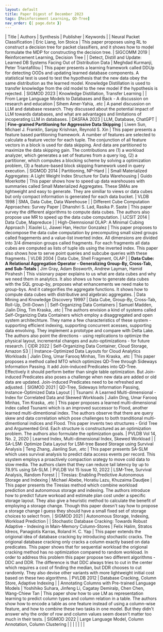 ```yaml
---
layout: default
title: Paper Digest of December 2023
tags: [Reinforcement Learning, QD-Tree]
nav_order: {{ page.date }}
---
```


| Title                                                                                               | Authors                                                                   | Synthesis                                                                                                                                                                                                                                                                                                                                                                                                                                                                                                                                                                                                                                                 | Publisher                                 | Keywords                                                              |
| Neural Packet Classification                                                                        | Eric Liang, Ion Stoica                                                    | This paper proposes using RL to construct a decision tree for packet classifiers, and it shows how to model formulate the MDP for constructing the decision tree.                                                                                                                                                                                                                                                                                                                                                                                                                                                                                         | SIGCOMM 2019                              | Reinforcement Learning, Decision Tree                                 |
| Detect, Distill and Update: Learned DB Systems Facing Out of Distribution Data                      | Meghdad Kurmanji, Peter Triantafillou                                     | This paper presents a learning framework called DDUp for detecting OODs and updating learned database components. A statistical test is used to test the hypothesis that the new data obey the same distribution as the learned model. Knowledge Distillation is used to transfer knowledge from the old model to the new model if the hypothesis is rejected.                                                                                                                                                                                                                                                                                            | SIGMOD 2023                               | Knowledge Distillation, Transfer Learning                             |
| From Large Language Models to Databases and Back - A discussion on research and education           | Sihem Amer-Yahia, .etc                                                    | A panel discussion on LLM and database research. They discussed about the potential impact of LLM towards databases, and what are advantages and limitations of incoperating LLM in databases.                                                                                                                                                                                                                                                                                                                                                                                                                                                            | DASFAA 2023                               | LLM, Database, ChatGPT                                                |
| **Fine-grained Partitioning for Aggressive Data Skipping**                                          | Liwen Sun, Michael J. Franklin, Sanjay Krishnan, Reynold S. Xin           | This paper presents a feature based partitioning framework. A number of features are selected to calculate a feature vector for each tuple. The conjunction of all feature vectors in a block is used for data skipping. And data are partitioned to maximize the data skipping gain. The contributions are (1) a workload analyzer, which generates a set of features from a query log, (2) a partitioner, which computes a blocking scheme by solving a optimization problem, (3) a feature-based block skipping framework used in query execution.                                                                                                     | SIGMOD 2014                               | Partitioning, NP-Hard                                                 |
| Small Materialized Aggregates: A Light Weight Index Structure for Data Warehousing                  | Guido Moerkotte                                                           | This paper shows how to speed up data warehouses with summaries called Small Materialized Aggregates. These SMAs are lightweight and easy to generate. They are similiar to views or data cubes but only compact information is generated for each data bucket.                                                                                                                                                                                                                                                                                                                                                                                           | VLDB 1998                                 | SMA, Data Cube, Data Warehouse                                        |
| Different Cube Computation Approaches: Survey Paper                                                 | Dhanshri S. Lad, Rasika P. Saste                                          | This paper survey the different algorithms to compute data cubes. The authors also propose use MR to speed up the data cube computation.                                                                                                                                                                                                                                                                                                                                                                                                                                                                                                                  | IJCSIT 2014                               | Data Cube, Mapreduce                                                  |
| High-Diemnsional OLAP: A Minimal Cubing Approach                                                    | Xiaolei Li, Jiawei Han, Hector Gonzalez                                   | This paper proposes to decompose the data cube computation by precomputing small sized groups called fragements and a value-list inverted index. All dimensions are divided into 3/4 dimension groups called fragments. For each fragments all data cubes are computed as lists of tuple ids using the inverted index. This paper also shows how to serve point queries and subcube queries with these fragments.                                                                                                                                                                                                                                         | VLDB 2004                                 | Data Cube, Shell Fragment, OLAP                                       |
| **Data Cube: A Relational Aggregation Operator - Generalizing Group-By, Cross-Tab, and Sub-Totals** | Jim Gray, Adam Bosworth, Andrew Layman, Hamid Pirahesh                    | This visionary paper explains to us what are data cubes and why we need them in analytics. It also shows us how to generate data cubes with the SQL group-by, proposes what enhancements we need make to group-bys. And it categorifies the aggregate functions. It shows how to compute data cubes with distributive and algebraic aggregates.                                                                                                                                                                                                                                                                                                           | Data Mining and Knowledge Discovery 19997 | Data Cube, Group-By, Cross-Tab, Roll-Up, Drill-Down                   |
| Self-Organizing Data Containers                                                                     | Samuel Madden, Jialin Ding, Tim Kraska, .etc                              | The authors envision a kind of systems called Self-Organizing Data Containers which employ a disaggregated and open system architechture. They name a few characteristics of these system - supporting efficient indexing, supporting concurrent acesses, supporting data envolving. They implement a prototype and compare with Delta Lake. The authors also point the directions - using replications to optimize the physical layout, incremental changes and auto-optimizations - for future research.                                                                                                                                                | CIDR 2022                                 | Self-Organizing Data Container, Cloud Storage, Amazon S3              |
| Instance-Optimized Data Layouts for Cloud Analytics Workloads                                       | Jialin Ding, Umar Farooq Minhas, Tim Kraska, .etc                         | This paper proposes a method called MTO which optimizes QD-Tree through Sideways Information Passing. It add Join-induced Predicates into QD-Tree. Effectively it should perform better than single table optimization. But Join-induced Predicates also poses a challenge when new data are added or old data are updated. Join-induced Predicates need to be refreshed and adjusted.                                                                                                                                                                                                                                                                    | SIGMOD 2021                               | QD-Tree, Sideways Information Passing, Instance-Optimized Data Layout |
| Tsunami: A Learned Multi-dimensional - Index for Correlated Data and Skewed Workloads               | Jialin Ding, Umar Farooq Minhas, Tim Kraska, .etc                         | This paper proposes a learned multi-dimensional index called Tsunami which is an improved successor to Flood, another learned multi-dimentional index. The authors observe that there are query skew and data correlation which pose challenges to both tranditional multi-dimentional indices and Flood. This paper invents two structures - Grid Tree and Argumented Grid. Each structure is constructured as an optimization problem. The authors also formulate the optimization goals.                                                                                                                                                               | PVLDB Vol 14, No. 2, 2020                 | Learned Index, Multi-dimensional Index, Skewed Workload               |
| SA-LSM: Optimize Data Layout for LSM-tree Based Storage using Survival Analysis                     | Teng Zhang, Jianling Sun, .etc                                            | This paper presents SA-SLM which uses survival analysis to predict data access events per record. This ssystem employs a proactively compaction srategy to move cold data to slow media. The authors claim that they can reduce tail latency by up to 78.9% using SA-SLM.                                                                                                                                                                                                                                                                                                                                                                                 | PVLDB Vol 15 Issue 10, 2022               | LSM-Tree, Survival Analysis, Random Forest                            |
| Tiresias: Enabling Predictive Autonomous Storage and Indexing                                       | Michael Abebe, Horatiu Lazu, Khuzaima Daudjee                             | This paper presents the Tiresias method which combine workload prediction and autonomous storage and indexing. The authors introduce how to predict future workoad and estimate plan cost under a specific storage layout. They also give a heuristic method to calculate the benefit of employing a storage change. Though this paper doesn't say how to propose a storage change I guess they should have a small fixed set of storage choices to select from.                                                                                                                                                                                          | SIGMOD 2021                               | Autonomous Storage, Indexing, Workload Prediction                     |
| Stochastic Database Cracking: Towards Robust Adaptive - Indexing in Main-Memory Column-Stores       | Felix Halim, Stratos Idreos, Panagiotis Karras, Roland H. C. Yap          | This paper extends the origional idea of database cracking by introducing stochastic cracks. The origional database cracking only cracks a column exactly based on data predicates. This paper shows that for sequential workload the origional cracking method has no optimization compared to random workload. In order to address this problem this paper propose two different algorithms - DDC and DDR. The difference is that DDC always tries to cut in the center which requires a cost of finding the median, but DDR chooses to cut randomly. They also devise other variants with more lightweight initial cost based on these two algorithms. | PVLDB 2012                                | Database Cracking, Column Store, Adaptive Indexing                    |
| Annotating Columns with Pre-trained Language Models                                                 | Yoshihiko Suhara, Jinfeng Li, Cagatay Demiralp, Chen Chen, Wang-Chiew Tan | This paper show how to use LM as representation learning to predict column types and column relation in a table. The authors show how to encode a table as one feature instead of using a column-wise feature, and how to combine these two tasks in one model. But they didn't answer why the order of row and column values seem doesn't matter too much in their tests.                                                                                                                                                                                                                                                                                | SIGMOD 2022                               | Large Language Model, Column Annotation, Column Clustering            |
|                                                                                                     |                                                                           |                                                                                                                                                                                                                                                                                                                                                                                                                                                                                                                                                                                                                                                           |                                           |                                                                       |
